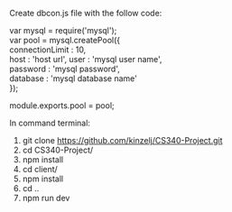 
Create dbcon.js file with the follow code:

var mysql = require('mysql');                         
var pool = mysql.createPool({                         
  connectionLimit : 10,                               
  host            : 'host url',
  user            : 'mysql user name',                  
  password        : 'mysql password',                           
  database        : 'mysql database name'                   
});                                                   
                                                      
module.exports.pool = pool;  

In command terminal:
1. git clone https://github.com/kinzelj/CS340-Project.git
2. cd CS340-Project/
3. npm install
4. cd client/
5. npm install
6. cd ..
7. npm run dev